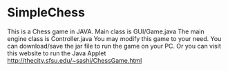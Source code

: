 SimpleChess
===========

This is a Chess game in JAVA.
Main class is GUI/Game.java
The main engine class is Controller.java
You may modify this game to your need.
You can download/save the jar file to run the game on your PC. 
Or you can visit this website to run the Java Applet <http://thecity.sfsu.edu/~sashi/ChessGame.html>
